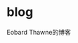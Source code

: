 # blog
Eobard Thawne的博客


<!-- 
    项目运行：npm run docs:dev

    Markdown笔记书写格式注意
        1.
            如果md中有图片上传的话，如果不把图片前面的![image-xxx]替换掉,会在页面显示出来，不美观，
            可以在vscode中批量全部替换使用ctrl+f 将 !\[image-[0-9]+\]  全部替换成 ![]


        2.
             如果md中有<img 标签的话，需要手动加入相对路径,否则不能回显图片
             将src=" 替换成  src="./

        3. 

            ---
                title: xxx              如果不设置 title ，那么页面中第一个一级标题的内容会被当作标题使用。
                icon: pen-to-square     设置当前md的图标
                date: 2022-01-01        设置当前md的日期
                home: true              设定该页面是首页还是普通页面。
                bgImage:                设定背景图片
                heroImage: /images/hero.png 首页大标题图片上的logo 
                heroHeight: 280         首页图片 <img> 标签的 height 属性。
                heroText: xxx           首页的大标题,设置为 null 来禁用首页大标题
                tagline: xxx            首页的标语
                editLink: false         禁用在github上编辑此页链接
                sidebar: false          禁用左边的侧边栏

                category:               设置当前md的分类
                - 苹果
                tag:                    设置当前md的标签
                - 红
                - 大
                - 圆
                star: true              设置当前md被星标了
                star: 10                一个被数字 `10` 星标了的香蕉文章。
                sticky: true
                cover: /assets/images/cover2.jpg    设置当前md的封面

                prev: false
                next: false         禁用 上一篇/下一篇 链接
                
            ---

 -->